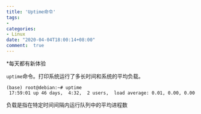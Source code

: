 ```yaml
---
title: 'Uptime命令'
tags: 
-
categories: 
- Linux
date: "2020-04-04T18:00:14+08:00"
comment:  true    
---
```


*每天都有新体验

<!--more-->

`uptime`命令。打印系统运行了多长时间和系统的平均负载。

```shell
(base) root@debian:~# uptime
 17:59:01 up 46 days,  4:32,  2 users,  load average: 0.01, 0.00, 0.00
```

负载是指在特定时间间隔内运行队列中的平均进程数